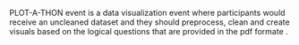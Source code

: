 PLOT-A-THON event is a data visualization event where participants would receive an uncleaned dataset and they should preprocess, clean and create visuals based on the logical questions that are provided in the pdf formate .
